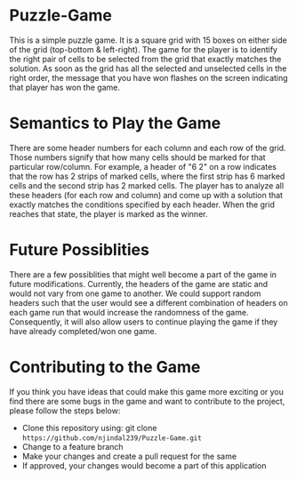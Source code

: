 # Puzzle-Game

This is a simple puzzle game. It is a square grid with 15 boxes on either side of the grid (top-bottom & left-right). The game for the player is to identify the right pair of cells to be selected from the grid that exactly matches the solution. As soon as the grid has all the selected and unselected cells in the right order, the message that you have won flashes on the screen indicating that player has won the game.


# Semantics to Play the Game
There are some header numbers for each column and each row of the grid. Those numbers signify that how many cells should be marked for that particular row/column. For example, a header of "6 2" on a row indicates that the row has 2 strips of marked cells, where the first strip has 6 marked cells and the second strip has 2 marked cells. The player has to analyze all these headers (for each row and column) and come up with a solution that exactly matches the conditions specified by each header. When the grid reaches that state, the player is marked as the winner.

# Future Possiblities
There are a few possiblities that might well become a part of the game in future modifications. Currently, the headers of the game are static and would not vary from one game to another. We could support random headers such that the user would see a different combination of headers on each game run that would increase the randomness of the game. Consequently, it will also allow users to continue playing the game if they have already completed/won one game.

# Contributing to the Game
If you think you have ideas that could make this game more exciting or you find there are some bugs in the game and want to contribute to the project, please follow the steps below:
- Clone this repository using: git clone `https://github.com/njindal239/Puzzle-Game.git`
- Change to a feature branch
- Make your changes and create a pull request for the same
- If approved, your changes would become a part of this application





